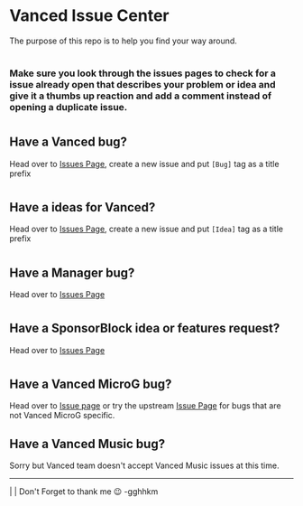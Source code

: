 # Vanced Issue Center
The purpose of this repo is to help you find your way around.
#

### Make sure you look through the issues pages to check for a issue already open that describes your problem or idea and give it a thumbs up reaction and add a comment instead of opening a duplicate issue.
#
## Have a Vanced bug?
Head over to [Issues Page](https://github.com/YTVanced/Vanced/issues), create a new issue and put `[Bug]` tag as a title prefix
#
## Have a ideas for Vanced?
Head over to [Issues Page](https://github.com/YTVanced/Vanced/issues), create a new issue and put `[Idea]` tag as a title prefix
#
## Have a Manager bug?
Head over to [Issues Page](https://github.com/YTVanced/VancedManager/issues)
#
## Have a SponsorBlock idea or features request?
Head over to  [Issues Page](https://github.com/YTVanced/SponsorBlock/issues)
#
## Have a Vanced MicroG bug?
Head over to [Issue page](https://github.com/YTVanced/VancedMicroG/issues) or try the upstream [Issue Page](https://github.com/microg/android_packages_apps_GmsCore) for bugs that are not Vanced MicroG specific.
## Have a Vanced Music bug?
Sorry but Vanced team doesn't accept Vanced Music issues at this time.


______________

|
|
Don't Forget to thank me 😉
-gghhkm
